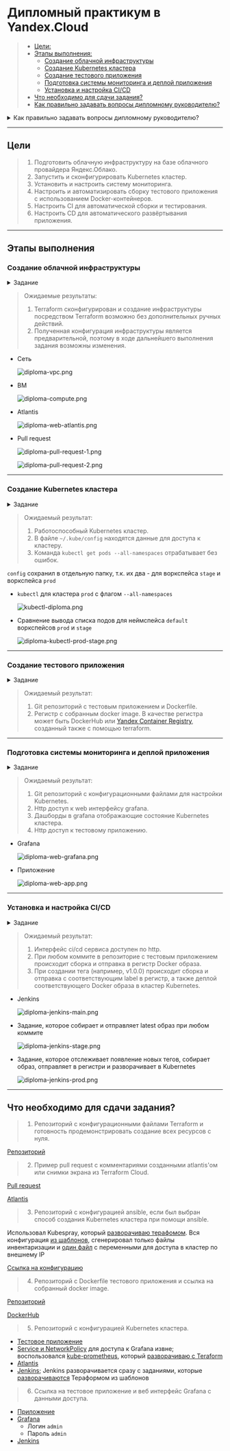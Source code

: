 # Дипломный практикум в Yandex.Cloud

>  * [Цели:](#цели)
>  * [Этапы выполнения:](#этапы-выполнения)
>     * [Создание облачной инфраструктуры](#создание-облачной-инфраструктуры)
>     * [Создание Kubernetes кластера](#создание-kubernetes-кластера)
>     * [Создание тестового приложения](#создание-тестового-приложения)
>     * [Подготовка cистемы мониторинга и деплой приложения](#подготовка-cистемы-мониторинга-и-деплой-приложения)
>     * [Установка и настройка CI/CD](#установка-и-настройка-cicd)
>  * [Что необходимо для сдачи задания?](#что-необходимо-для-сдачи-задания)
>  * [Как правильно задавать вопросы дипломному руководителю?](#как-правильно-задавать-вопросы-дипломному-руководителю)

<details><summary>Как правильно задавать вопросы дипломному руководителю?</summary>

## Как правильно задавать вопросы дипломному руководителю?

> Что поможет решить большинство частых проблем:
> 
> 1. Попробовать найти ответ сначала самостоятельно в интернете или в материалах курса и ДЗ и только после этого спрашивать у дипломного руководителя. Скилл поиска ответов пригодится вам в профессиональной деятельности.
> 2. Если вопросов больше одного, то присылайте их в виде нумерованного списка. Так дипломному руководителю будет проще отвечать на каждый из них.
> 3. При необходимости прикрепите к вопросу скриншоты и стрелочкой покажите, где не получается.
> 
> Что может стать источником проблем:
> 
> 1. Вопросы вида «Ничего не работает. Не запускается. Всё сломалось». Дипломный руководитель не сможет ответить на такой вопрос без дополнительных уточнений. Цените своё время и время других.
> 2. Откладывание выполнения курсового проекта на последний момент.
> 3. Ожидание моментального ответа на свой вопрос. Дипломные руководители работающие разработчики, которые занимаются, кроме преподавания, своими проектами. Их время ограничено, поэтому постарайтесь задавать правильные вопросы, чтобы получать быстрые ответы :)

</details>


---
## Цели

> 1. Подготовить облачную инфраструктуру на базе облачного провайдера Яндекс.Облако.
> 2. Запустить и сконфигурировать Kubernetes кластер.
> 3. Установить и настроить систему мониторинга.
> 4. Настроить и автоматизировать сборку тестового приложения с использованием Docker-контейнеров.
> 5. Настроить CI для автоматической сборки и тестирования.
> 6. Настроить CD для автоматического развёртывания приложения.

---
## Этапы выполнения

### Создание облачной инфраструктуры

<details><summary>Задание</summary>

> Для начала необходимо подготовить облачную инфраструктуру в ЯО при помощи [Terraform](https://www.terraform.io/).
> 
> Особенности выполнения:
> 
> - Бюджет купона ограничен, что следует иметь в виду при проектировании инфраструктуры и использовании ресурсов;
> - Следует использовать последнюю стабильную версию [Terraform](https://www.terraform.io/).
> 
> Предварительная подготовка к установке и запуску Kubernetes кластера.
> 
> 1. Создайте сервисный аккаунт, который будет в дальнейшем использоваться Terraform для работы с инфраструктурой с необходимыми и достаточными правами. Не стоит использовать права суперпользователя
> 2. Подготовьте [backend](https://www.terraform.io/docs/language/settings/backends/index.html) для Terraform:  
>    а. Рекомендуемый вариант: [Terraform Cloud](https://app.terraform.io/)  
>    б. Альтернативный вариант: S3 bucket в созданном ЯО аккаунте
> 3. Настройте [workspaces](https://www.terraform.io/docs/language/state/workspaces.html)  
>    а. Рекомендуемый вариант: создайте два workspace: *stage* и *prod*. В случае выбора этого варианта все последующие шаги должны учитывать факт существования нескольких workspace.  
>    б. Альтернативный вариант: используйте один workspace, назвав его *stage*. Пожалуйста, не используйте workspace, создаваемый Terraform-ом по-умолчанию (*default*).
> 4. Создайте VPC с подсетями в разных зонах доступности.
> 5. Убедитесь, что теперь вы можете выполнить команды `terraform destroy` и `terraform apply` без дополнительных ручных действий.
> 6. В случае использования [Terraform Cloud](https://app.terraform.io/) в качестве [backend](https://www.terraform.io/docs/language/settings/backends/index.html) убедитесь, что применение изменений успешно проходит, используя web-интерфейс Terraform cloud.
> 

</details>

> Ожидаемые результаты:
> 
> 1. Terraform сконфигурирован и создание инфраструктуры посредством Terraform возможно без дополнительных ручных действий.
> 2. Полученная конфигурация инфраструктуры является предварительной, поэтому в ходе дальнейшего выполнения задания возможны изменения.

- Сеть

    ![diploma-vpc.png](media/diploma-vpc.png)

- ВМ

    ![diploma-compute.png](media/diploma-compute.png)

- Atlantis

    ![diploma-web-atlantis.png](media/diploma-web-atlantis.png)

- Pull request

    ![diploma-pull-request-1.png](media/diploma-pull-request-1.png)

    ![diploma-pull-request-2.png](media/diploma-pull-request-2.png)

---
### Создание Kubernetes кластера

<details><summary>Задание</summary>

> На этом этапе необходимо создать [Kubernetes](https://kubernetes.io/ru/docs/concepts/overview/what-is-kubernetes/) кластер на базе предварительно созданной инфраструктуры.   Требуется обеспечить доступ к ресурсам из Интернета.
> 
> Это можно сделать двумя способами:
> 
> 1. Рекомендуемый вариант: самостоятельная установка Kubernetes кластера.  
>   а. При помощи Terraform подготовить как минимум 3 виртуальных машины Compute Cloud для создания Kubernetes-кластера. Тип виртуальной машины следует выбрать самостоятельно с учётом требовании к производительности и стоимости. Если в дальнейшем поймете, что необходимо сменить тип инстанса, используйте Terraform для внесения изменений.  
>   б. Подготовить [ansible](https://www.ansible.com/) конфигурации, можно воспользоваться, например [Kubespray](https://kubernetes.io/docs/setup/production-environment/tools/kubespray/)  
>   в. Задеплоить Kubernetes на подготовленные ранее инстансы, в случае нехватки каких-либо ресурсов вы всегда можете создать их при помощи Terraform.
> 2. Альтернативный вариант: воспользуйтесь сервисом [Yandex Managed Service for Kubernetes](https://cloud.yandex.ru/services/managed-kubernetes)  
>   а. С помощью terraform resource для [kubernetes](https://registry.terraform.io/providers/yandex-cloud/yandex/latest/docs/resources/kubernetes_cluster) создать региональный мастер kubernetes с размещением нод в разных 3 подсетях      
>   б. С помощью terraform resource для [kubernetes node group](https://registry.terraform.io/providers/yandex-cloud/yandex/latest/docs/resources/kubernetes_node_group)

</details>

> Ожидаемый результат:
> 
> 1. Работоспособный Kubernetes кластер.
> 2. В файле `~/.kube/config` находятся данные для доступа к кластеру.
> 3. Команда `kubectl get pods --all-namespaces` отрабатывает без ошибок.

`config` сохранил в отдельную папку, т.к. их два - для воркспейса `stage` и воркспейса `prod`

- `kubectl` для кластера `prod` с флагом `--all-namespaces`

    ![kubectl-diploma.png](media/kubectl-diploma.png)

- Сравнение вывода списка подов для неймспейса `default` воркспейсов `prod` и `stage`

    ![diploma-kubectl-prod-stage.png](media/diploma-kubectl-prod-stage.png)

---
### Создание тестового приложения

<details><summary>Задание</summary>

> Для перехода к следующему этапу необходимо подготовить тестовое приложение, эмулирующее основное приложение разрабатываемое вашей компанией.
> 
> Способ подготовки:
> 
> 1. Рекомендуемый вариант:  
>    а. Создайте отдельный git репозиторий с простым nginx конфигом, который будет отдавать статические данные.  
>    б. Подготовьте Dockerfile для создания образа приложения.  
> 2. Альтернативный вариант:  
>    а. Используйте любой другой код, главное, чтобы был самостоятельно создан Dockerfile.

</details>

> Ожидаемый результат:
> 1. Git репозиторий с тестовым приложением и Dockerfile.
> 2. Регистр с собранным docker image. В качестве регистра может быть DockerHub или [Yandex Container Registry](https://cloud.yandex.ru/services/container-registry), созданный также с помощью terraform.


---
### Подготовка cистемы мониторинга и деплой приложения

<details><summary>Задание</summary>

> Уже должны быть готовы конфигурации для автоматического создания облачной инфраструктуры и поднятия Kubernetes кластера.  
> Теперь необходимо подготовить конфигурационные файлы для настройки нашего Kubernetes кластера.
> 
> Цель:
> 1. Задеплоить в кластер [prometheus](https://prometheus.io/), [grafana](https://grafana.com/), [alertmanager](https://github.com/prometheus/alertmanager), [экспортер](https://github.com/prometheus/node_exporter) основных метрик Kubernetes.
> 2. Задеплоить тестовое приложение, например, [nginx](https://www.nginx.com/) сервер отдающий статическую страницу.
> 
> Рекомендуемый способ выполнения:
> 1. Воспользовать пакетом [kube-prometheus](https://github.com/prometheus-operator/kube-prometheus), который уже включает в себя [Kubernetes оператор](https://operatorhub.io/) для [grafana](https://grafana.com/), [prometheus](https://prometheus.io/), [alertmanager](https://github.com/prometheus/alertmanager) и [node_exporter](https://github.com/prometheus/node_exporter). При желании можете собрать все эти приложения отдельно.
> 2. Для организации конфигурации использовать [qbec](https://qbec.io/), основанный на [jsonnet](https://jsonnet.org/). Обратите внимание на имеющиеся функции для интеграции helm конфигов и [helm charts](https://helm.sh/)
> 3. Если на первом этапе вы не воспользовались [Terraform Cloud](https://app.terraform.io/), то задеплойте в кластер [atlantis](https://www.runatlantis.io/) для отслеживания изменений инфраструктуры.
> 
> Альтернативный вариант:
> 1. Для организации конфигурации можно использовать [helm charts](https://helm.sh/)

</details>

> Ожидаемый результат:
> 1. Git репозиторий с конфигурационными файлами для настройки Kubernetes.
> 2. Http доступ к web интерфейсу grafana.
> 3. Дашборды в grafana отображающие состояние Kubernetes кластера.
> 4. Http доступ к тестовому приложению.

- Grafana

    ![diploma-web-grafana.png](media/diploma-web-grafana.png)

- Приложение

    ![diploma-web-app.png](media/diploma-web-app.png)

---
### Установка и настройка CI/CD

<details><summary>Задание</summary>

> Осталось настроить ci/cd систему для автоматической сборки docker image и деплоя приложения при изменении кода.
> 
> Цель:
> 
> 1. Автоматическая сборка docker образа при коммите в репозиторий с тестовым приложением.
> 2. Автоматический деплой нового docker образа.
> 
> Можно использовать [teamcity](https://www.jetbrains.com/ru-ru/teamcity/), [jenkins](https://www.jenkins.io/) либо [gitlab ci](https://about.gitlab.com/stages-devops-lifecycle/continuous-integration/)
> 
> Ожидаемый результат:
> 
> 1. Интерфейс ci/cd сервиса доступен по http.
> 2. При любом коммите в репозиторие с тестовым приложением происходит сборка и отправка в регистр Docker образа.
> 3. При создании тега (например, v1.0.0) происходит сборка и отправка с соответствующим label в регистр, а также деплой соответствующего Docker образа в кластер Kubernetes.

</details>

> Ожидаемый результат:
> 
> 1. Интерфейс ci/cd сервиса доступен по http.
> 2. При любом коммите в репозиторие с тестовым приложением происходит сборка и отправка в регистр Docker образа.
> 3. При создании тега (например, v1.0.0) происходит сборка и отправка с соответствующим label в регистр, а также деплой соответствующего Docker образа в кластер Kubernetes.

- Jenkins

    ![diploma-jenkins-main.png](media/diploma-jenkins-main.png)

- Задание, которое собирает и отправляет latest образ при любом коммите

    ![diploma-jenkins-stage.png](media/diploma-jenkins-stage.png)

- Задание, которое отслеживает появление новых тегов, собирает образ, отправляет в регистри и разворачивает в Kubernetes

    ![diploma-jenkins-prod.png](media/diploma-jenkins-prod.png)

---
## Что необходимо для сдачи задания?

> 1. Репозиторий с конфигурационными файлами Terraform и готовность продемонстрировать создание всех ресурсов с нуля.

[Репозиторий](https://github.com/run0ut/diploma-terraform)

> 2. Пример pull request с комментариями созданными atlantis'ом или снимки экрана из Terraform Cloud.

[Pull request](https://github.com/run0ut/diploma-terraform/pull/1)

[Atlantis](http://62.84.118.184:30141/)

> 3. Репозиторий с конфигурацией ansible, если был выбран способ создания Kubernetes кластера при помощи ansible.

Использовал Kubespray, который [разворачиваю терафомом](./02/01-yandex/40-k8s.tf). Вся конфигурация [из шаблонов](./02/01-yandex/00-prepare.tf#L19-L27), сгенерировал только файлы инвентаризации и [один файл](./02/01-yandex/kubespray/inventory/diplomacluster/group_vars/k8s_cluster/k8s-cluster.yml#L279) с переменными для доступа в кластер по внешнему IP

[Ссылка на конфигурацию](./02/01-yandex/kubespray/inventory/diplomacluster)

> 4. Репозиторий с Dockerfile тестового приложения и ссылка на собранный docker image.

[Репозиторий](https://github.com/run0ut/diploma-test-app)

[DockerHub](https://hub.docker.com/repository/docker/runout/diploma-test-app)

> 5. Репозиторий с конфигурацией Kubernetes кластера.

- [Тестовое приложение](./02/02-app/manifests)
- [Service и NetworkPolicy](./02/03-monitoring/grafana-nodeport) для доступа к Grafana извне; воспользовался [kube-prometheus](https://github.com/prometheus-operator/kube-prometheus), который [разворачиваю с Teraform](./02/01-yandex/50-monitoring.tf) 
- [Atlantis](./0202/04-atlantis/manifests)
- [Jenkins](./02/05-jenkins/manifests); Jenkins разворачивается сразу с заданиями, которые [разворачиваются](./02/01-yandex/80-jenkins.tf) Тераформом из шаблонов

> 6. Ссылка на тестовое приложение и веб интерфейс Grafana с данными доступа.

- [Приложение](http://62.84.118.184:30080/)
- [Grafana](http://62.84.118.184:30300/login)
    - Логин `admin`
    - Пароль `admin`
- [Jenkins](http://62.84.118.184:30808/)
